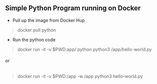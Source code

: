 ## Simple Python Program running on Docker

* Pull up the image from Docker Hup

> docker pull python

* Run the python code

> docker run -it -v $PWD:app/  python  python3 /app/hello-world.py 

<h6> or </h6>

> docker run -it -v $PWD:/app -w /app python3 hello-world.py